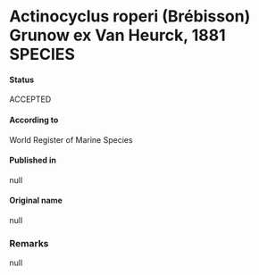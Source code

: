 Actinocyclus roperi (Brébisson) Grunow ex Van Heurck, 1881 SPECIES
=======

#### Status
ACCEPTED

#### According to
World Register of Marine Species

#### Published in
null

#### Original name
null

### Remarks
null